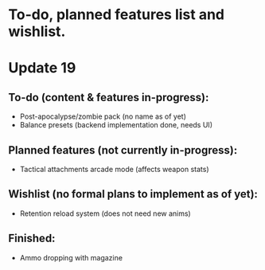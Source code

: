 # To-do, planned features list and wishlist.
# Update 19

## To-do (content & features in-progress):

- Post-apocalypse/zombie pack (no name as of yet)
- Balance presets (backend implementation done, needs UI)


## Planned features (not currently in-progress):

- Tactical attachments arcade mode (affects weapon stats)


## Wishlist (no formal plans to implement as of yet):

- Retention reload system (does not need new anims)


## Finished:

- Ammo dropping with magazine
